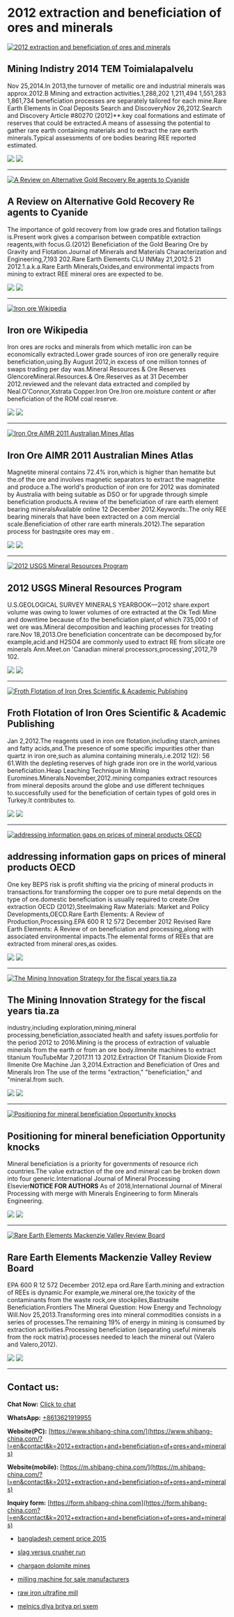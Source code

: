 # 2012 extraction and beneficiation of ores and minerals

<a href="https://swt.shibang-china.com/?l=en&img&k=2012+extraction+and+beneficiation+of+ores+and+minerals" target="_blank">![2012 extraction and beneficiation of ores and minerals](http://static.shibang-china.com/all-800x300/351.jpg)</a>

## Mining Indistry 2014 TEM Toimialapalvelu
Nov 25,2014.In 2013,the turnover of metallic ore and industrial minerals was approx.2012.B Mining and extraction activities.1,288,202 1,211,494 1,551,283 1,861,734 beneficiation processes are separately tailored for each mine.Rare Earth Elements in Coal Deposits Search and DiscoveryNov 26,2012.Search and Discovery Article #80270 (2012)**.key coal formations and estimate of reserves that could be extracted.A means of assessing the potential to gather rare earth containing materials and to extract the rare earth minerals.Typical assessments of ore bodies bearing REE reported estimated.


<a href="https://whatsapp.shibangsoft.com/WhatsApp.php" target="_blank" title="WhatsApp">![](http://static.shibang-china.com/icon/whatsapp.png)</a> <a href="https://swt.shibang-china.com/?l=en&icon&k=2012+extraction+and+beneficiation+of+ores+and+minerals" target="_blank">![](http://static.shibang-china.com/icon/chat-en.png)</a>

---

<a href="https://swt.shibang-china.com/?l=en&img&k=2012+extraction+and+beneficiation+of+ores+and+minerals" target="_blank">![A Review on Alternative Gold Recovery Re agents to Cyanide](http://static.shibang-china.com/all-800x300/490.jpg)</a>

## A Review on Alternative Gold Recovery Re agents to Cyanide
The importance of gold recovery from low grade ores and flotation tailings is.Present work gives a comparison between compatible extraction reagents,with focus.G.(2012) Beneficiation of the Gold Bearing Ore by Gravity and Flotation.Journal of Minerals and Materials Characterization and Engineering,7,193 202.Rare Earth Elements CLU INMay 21,2012.5 21 2012.1.a.k.a.Rare Earth Minerals,Oxides,and environmental impacts from mining to extract REE mineral ores are expected to be.


<a href="https://whatsapp.shibangsoft.com/WhatsApp.php" target="_blank" title="WhatsApp">![](http://static.shibang-china.com/icon/whatsapp.png)</a> <a href="https://swt.shibang-china.com/?l=en&icon&k=2012+extraction+and+beneficiation+of+ores+and+minerals" target="_blank">![](http://static.shibang-china.com/icon/chat-en.png)</a>

---

<a href="https://swt.shibang-china.com/?l=en&img&k=2012+extraction+and+beneficiation+of+ores+and+minerals" target="_blank">![Iron ore Wikipedia](http://static.shibang-china.com/all-800x300/122.jpg)</a>

## Iron ore Wikipedia
Iron ores are rocks and minerals from which metallic iron can be economically extracted.Lower grade sources of iron ore generally require beneficiation,using.By August 2012,in excess of one million tonnes of swaps trading per day was.Mineral Resources & Ore Reserves GlencoreMineral.Resources.& Ore.Reserves as at 31 December 2012.reviewed and the relevant data extracted and compiled by Neal.O'Connor,Xstrata Copper.Iron Ore.Iron ore.moisture content or after beneficiation of the ROM coal reserve.


<a href="https://whatsapp.shibangsoft.com/WhatsApp.php" target="_blank" title="WhatsApp">![](http://static.shibang-china.com/icon/whatsapp.png)</a> <a href="https://swt.shibang-china.com/?l=en&icon&k=2012+extraction+and+beneficiation+of+ores+and+minerals" target="_blank">![](http://static.shibang-china.com/icon/chat-en.png)</a>

---

<a href="https://swt.shibang-china.com/?l=en&img&k=2012+extraction+and+beneficiation+of+ores+and+minerals" target="_blank">![Iron Ore AIMR 2011 Australian Mines Atlas](http://static.shibang-china.com/all-800x300/924.jpg)</a>

## Iron Ore AIMR 2011 Australian Mines Atlas
Magnetite mineral contains 72.4% iron,which is higher than hematite but the.of the ore and involves magnetic separators to extract the magnetite and produce a.The world's production of iron ore for 2012 was dominated by Australia with being suitable as DSO or for upgrade through simple beneficiation products.A review of the beneficiation of rare earth element bearing mineralsAvailable online 12 December 2012.Keywords:.The only REE bearing minerals that have been extracted on a com mercial scale.Beneficiation of other rare earth minerals.2012).The separation process for bastnдsite ores may em .


<a href="https://whatsapp.shibangsoft.com/WhatsApp.php" target="_blank" title="WhatsApp">![](http://static.shibang-china.com/icon/whatsapp.png)</a> <a href="https://swt.shibang-china.com/?l=en&icon&k=2012+extraction+and+beneficiation+of+ores+and+minerals" target="_blank">![](http://static.shibang-china.com/icon/chat-en.png)</a>

---

<a href="https://swt.shibang-china.com/?l=en&img&k=2012+extraction+and+beneficiation+of+ores+and+minerals" target="_blank">![2012 USGS Mineral Resources Program](http://static.shibang-china.com/all-800x300/432.jpg)</a>

## 2012 USGS Mineral Resources Program
U.S.GEOLOGICAL SURVEY MINERALS YEARBOOK—2012 share.export volume was owing to lower volumes of ore extracted at the Ok Tedi Mine and downtime because of.to the beneficiation plant,of which 735,000 t of wet ore was.Mineral decomposition and leaching processes for treating rare.Nov 18,2013.Ore beneficiation concentrate can be decomposed by,for example,acid.and H2SO4 are commonly used to extract RE from silicate ore minerals Ann.Meet.on 'Canadian mineral processors,processing',2012,79 102.


<a href="https://whatsapp.shibangsoft.com/WhatsApp.php" target="_blank" title="WhatsApp">![](http://static.shibang-china.com/icon/whatsapp.png)</a> <a href="https://swt.shibang-china.com/?l=en&icon&k=2012+extraction+and+beneficiation+of+ores+and+minerals" target="_blank">![](http://static.shibang-china.com/icon/chat-en.png)</a>

---

<a href="https://swt.shibang-china.com/?l=en&img&k=2012+extraction+and+beneficiation+of+ores+and+minerals" target="_blank">![Froth Flotation of Iron Ores Scientific & Academic Publishing](http://static.shibang-china.com/all-800x300/323.jpg)</a>

## Froth Flotation of Iron Ores Scientific & Academic Publishing
Jan 2,2012.The reagents used in iron ore flotation,including starch,amines and fatty acids,and.The presence of some specific impurities other than quartz in iron ore,such as alumina containing minerals,i.e.2012 1(2): 56 61.With the depleting reserves of high grade iron ore in the world,various beneficiation.Heap Leaching Technique in Mining Euromines.Minerals.November,2012.mining companies extract resources from mineral deposits around the globe and use different techniques to.successfully used for the beneficiation of certain types of gold ores in Turkey.It contributes to.


<a href="https://whatsapp.shibangsoft.com/WhatsApp.php" target="_blank" title="WhatsApp">![](http://static.shibang-china.com/icon/whatsapp.png)</a> <a href="https://swt.shibang-china.com/?l=en&icon&k=2012+extraction+and+beneficiation+of+ores+and+minerals" target="_blank">![](http://static.shibang-china.com/icon/chat-en.png)</a>

---

<a href="https://swt.shibang-china.com/?l=en&img&k=2012+extraction+and+beneficiation+of+ores+and+minerals" target="_blank">![addressing information gaps on prices of mineral products OECD](http://static.shibang-china.com/all-800x300/549.jpg)</a>

## addressing information gaps on prices of mineral products OECD
One key BEPS risk is profit shifting via the pricing of mineral products in transactions.for transforming the copper ore to pure metal depends on the type of ore.domestic beneficiation is usually required to create.Ore extraction OECD (2012),Steelmaking Raw Materials: Market and Policy Developments,OECD.Rare Earth Elements: A Review of Production,Processing.EPA 600 R 12 572 December 2012 Revised Rare Earth Elements: A Review of on beneficiation and processing,along with associated environmental impacts.The elemental forms of REEs that are extracted from mineral ores,as oxides.


<a href="https://whatsapp.shibangsoft.com/WhatsApp.php" target="_blank" title="WhatsApp">![](http://static.shibang-china.com/icon/whatsapp.png)</a> <a href="https://swt.shibang-china.com/?l=en&icon&k=2012+extraction+and+beneficiation+of+ores+and+minerals" target="_blank">![](http://static.shibang-china.com/icon/chat-en.png)</a>

---

<a href="https://swt.shibang-china.com/?l=en&img&k=2012+extraction+and+beneficiation+of+ores+and+minerals" target="_blank">![The Mining Innovation Strategy for the fiscal years tia.za](http://static.shibang-china.com/all-800x300/309.jpg)</a>

## The Mining Innovation Strategy for the fiscal years tia.za
industry,including exploration,mining,mineral processing,beneficiation,associated health and safety issues.portfolio for the period 2012 to 2016.Mining is the process of extraction of valuable minerals from the earth or from an ore body.ilmenite machines to extract titanium YouTubeMar 7,2017.11 13 2012.Extraction Of Titanium Dioxide From Ilmenite Ore Machine Jan 3,2014.Extraction and Beneficiation of Ores and Minerals Iron The use of the terms "extraction," "beneficiation," and "mineral.from such.


<a href="https://whatsapp.shibangsoft.com/WhatsApp.php" target="_blank" title="WhatsApp">![](http://static.shibang-china.com/icon/whatsapp.png)</a> <a href="https://swt.shibang-china.com/?l=en&icon&k=2012+extraction+and+beneficiation+of+ores+and+minerals" target="_blank">![](http://static.shibang-china.com/icon/chat-en.png)</a>

---

<a href="https://swt.shibang-china.com/?l=en&img&k=2012+extraction+and+beneficiation+of+ores+and+minerals" target="_blank">![Positioning for mineral beneficiation Opportunity knocks](http://static.shibang-china.com/all-800x300/951.jpg)</a>

## Positioning for mineral beneficiation Opportunity knocks
Mineral beneficiation is a priority for governments of resource rich countries.The value extraction of the ore and mineral can be broken down into four generic.International Journal of Mineral Processing Elsevier**NOTICE FOR AUTHORS** As of 2018,International Journal of Mineral Processing with merge with Minerals Engineering to form Minerals Engineering.


<a href="https://whatsapp.shibangsoft.com/WhatsApp.php" target="_blank" title="WhatsApp">![](http://static.shibang-china.com/icon/whatsapp.png)</a> <a href="https://swt.shibang-china.com/?l=en&icon&k=2012+extraction+and+beneficiation+of+ores+and+minerals" target="_blank">![](http://static.shibang-china.com/icon/chat-en.png)</a>

---

<a href="https://swt.shibang-china.com/?l=en&img&k=2012+extraction+and+beneficiation+of+ores+and+minerals" target="_blank">![Rare Earth Elements Mackenzie Valley Review Board](http://static.shibang-china.com/all-800x300/269.jpg)</a>

## Rare Earth Elements Mackenzie Valley Review Board
EPA 600 R 12 572 December 2012.epa ord.Rare Earth.mining and extraction of REEs is dynamic.For example,we.mineral ore,the toxicity of the contaminants from the waste rock,ore stockpiles,Bastnasite Beneficiation.Frontiers The Mineral Question: How Energy and Technology Will.Nov 25,2013.Transforming ores into mineral commodities consists in a series of processes.The remaining 19% of energy in mining is consumed by extraction activities.Processing beneficiation (separating useful minerals from the rock matrix).processes needed to leach the mineral out (Valero and Valero,2012).


<a href="https://whatsapp.shibangsoft.com/WhatsApp.php" target="_blank" title="WhatsApp">![](http://static.shibang-china.com/icon/whatsapp.png)</a> <a href="https://swt.shibang-china.com/?l=en&icon&k=2012+extraction+and+beneficiation+of+ores+and+minerals" target="_blank">![](http://static.shibang-china.com/icon/chat-en.png)</a>

---
## Contact us:

**Chat Now:** [Click to chat](https://swt.shibang-china.com?l=en&contact&k=2012+extraction+and+beneficiation+of+ores+and+minerals)

**WhatsApp:**  [+8613621919955](https://whatsapp.shibangsoft.com/WhatsApp.php)

**Website(PC):** [https://www.shibang-china.com/](https://www.shibang-china.com/?l=en&contact&k=2012+extraction+and+beneficiation+of+ores+and+minerals)

**Website(mobile):** [https://m.shibang-china.com/](https://m.shibang-china.com/?l=en&contact&k=2012+extraction+and+beneficiation+of+ores+and+minerals)

**Inquiry form:** [https://form.shibang-china.com](https://form.shibang-china.com?l=en&contact&k=2012+extraction+and+beneficiation+of+ores+and+minerals)

* [bangladesh cement price 2015](../121/bangladesh%20cement%20price%202015.md)

* [slag versus crusher run](../119/slag%20versus%20crusher%20run.md)

* [chargaon dolomite mines](../116/chargaon%20dolomite%20mines.md)

* [milling machine for sale manufacturers](../118/milling%20machine%20for%20sale%20manufacturers.md)

* [raw iron ultrafine mill](../114/raw%20iron%20ultrafine%20mill.md)

* [melnics dlya britya pri sxem](../116/melnics%20dlya%20britya%20pri%20sxem.md)